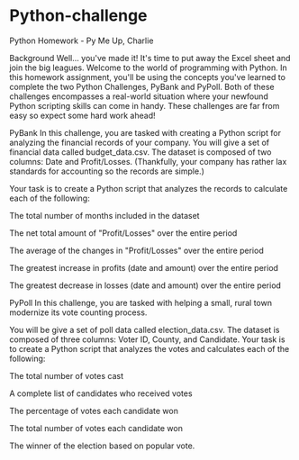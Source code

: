 # Python-challenge
Python Homework - Py Me Up, Charlie

Background
Well... you've made it!
It's time to put away the Excel sheet and join the big leagues. Welcome to the world of programming with Python. In this homework assignment, you'll be using the concepts you've learned to complete the two Python Challenges, PyBank and PyPoll.
Both of these challenges encompasses a real-world situation where your newfound Python scripting skills can come in handy. These challenges are far from easy so expect some hard work ahead!

PyBank
In this challenge, you are tasked with creating a Python script for analyzing the financial records of your company. You will give a set of financial data called budget_data.csv. The dataset is composed of two columns: Date and Profit/Losses. (Thankfully, your company has rather lax standards for accounting so the records are simple.)

Your task is to create a Python script that analyzes the records to calculate each of the following:

  The total number of months included in the dataset
  
  The net total amount of "Profit/Losses" over the entire period
  
  The average of the changes in "Profit/Losses" over the entire period
  
  The greatest increase in profits (date and amount) over the entire period
  
  The greatest decrease in losses (date and amount) over the entire period
  
PyPoll
In this challenge, you are tasked with helping a small, rural town modernize its vote counting process.

You will be give a set of poll data called election_data.csv. The dataset is composed of three columns: Voter ID, County, and Candidate. Your task is to create a Python script that analyzes the votes and calculates each of the following:

  The total number of votes cast
  
  A complete list of candidates who received votes
  
  The percentage of votes each candidate won
  
  The total number of votes each candidate won
  
  The winner of the election based on popular vote.
